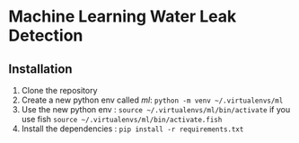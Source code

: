 # Machine Learning Water Leak Detection

## Installation
1. Clone the repository
2. Create a new python env called *ml*: `python -m venv ~/.virtualenvs/ml`
3. Use the new python env : `source ~/.virtualenvs/ml/bin/activate` if you use fish `source ~/.virtualenvs/ml/bin/activate.fish`
4. Install the dependencies : `pip install -r requirements.txt`
